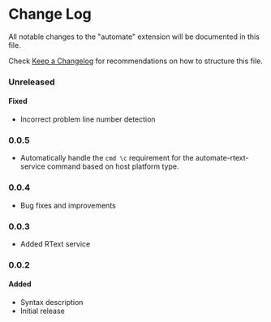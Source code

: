 # Change Log

All notable changes to the "automate" extension will be documented in this file.

Check [Keep a Changelog](http://keepachangelog.com/) for recommendations on how to structure this file.

### Unreleased
#### Fixed
- Incorrect problem line number detection

### 0.0.5
- Automatically handle the `cmd \c` requirement for the automate-rtext-service command based on host platform type.

### 0.0.4
- Bug fixes and improvements

### 0.0.3
- Added RText service

### 0.0.2
#### Added
- Syntax description
- Initial release